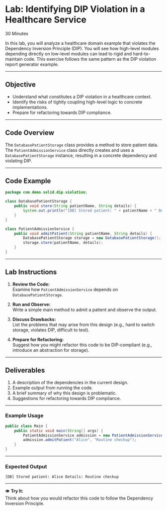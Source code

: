 # Lab: Identifying DIP Violation in a Healthcare Service

30 Minutes

In this lab, you will analyze a healthcare domain example that violates the Dependency Inversion Principle (DIP). You will see how high-level modules depending directly on low-level modules can lead to rigid and hard-to-maintain code. This exercise follows the same pattern as the DIP violation report generator example.

---

## Objective

- Understand what constitutes a DIP violation in a healthcare context.
- Identify the risks of tightly coupling high-level logic to concrete implementations.
- Prepare for refactoring towards DIP compliance.

---

## Code Overview

The `DatabasePatientStorage` class provides a method to store patient data. The `PatientAdmissionService` class directly creates and uses a `DatabasePatientStorage` instance, resulting in a concrete dependency and violating DIP.

---

## Code Example

```java
package com.demo.solid.dip.violation;

class DatabasePatientStorage {
    public void store(String patientName, String details) {
        System.out.println("[DB] Stored patient: " + patientName + " Details: " + details);
    }
}

class PatientAdmissionService {
    public void admitPatient(String patientName, String details) {
        DatabasePatientStorage storage = new DatabasePatientStorage(); // ❌ Concrete dependency
        storage.store(patientName, details);
    }
}
```

---

## Lab Instructions

1. **Review the Code:**  
   Examine how `PatientAdmissionService` depends on `DatabasePatientStorage`.

2. **Run and Observe:**  
   Write a simple main method to admit a patient and observe the output.

3. **Discuss Drawbacks:**  
   List the problems that may arise from this design (e.g., hard to switch storage, violates DIP, difficult to test).

4. **Prepare for Refactoring:**  
   Suggest how you might refactor this code to be DIP-compliant (e.g., introduce an abstraction for storage).

---

## Deliverables

1. A description of the dependencies in the current design.
2. Example output from running the code.
3. A brief summary of why this design is problematic.
4. Suggestions for refactoring towards DIP compliance.

---

### Example Usage

```java
public class Main {
    public static void main(String[] args) {
        PatientAdmissionService admission = new PatientAdmissionService();
        admission.admitPatient("Alice", "Routine checkup");
    }
}
```

---

### Expected Output

```
[DB] Stored patient: Alice Details: Routine checkup
```

---

:eye: **Try It:**  
Think about how you would refactor this code to follow the Dependency Inversion Principle.


